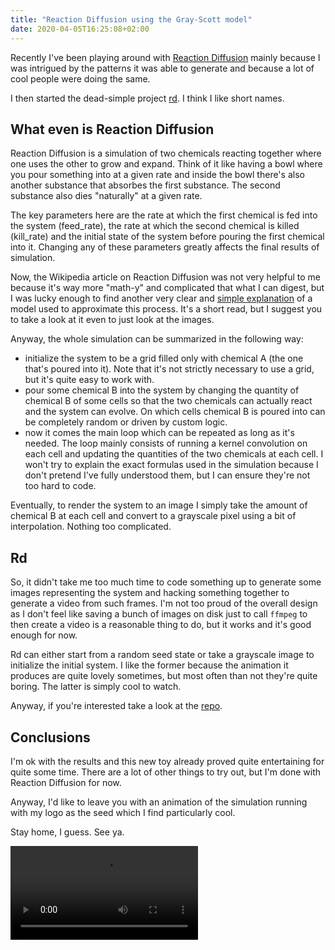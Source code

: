```yaml
---
title: "Reaction Diffusion using the Gray-Scott model"
date: 2020-04-05T16:25:08+02:00
---
```


Recently I've been playing around with [Reaction Diffusion][reaction-diffusion]
mainly because I was intrigued by the patterns it was able to generate and because
a lot of cool people were doing the same.

I then started the dead-simple project [rd][rd]. I think I like short names.


## What even is Reaction Diffusion

Reaction Diffusion is a simulation of two chemicals reacting together where one
uses the other to grow and expand. Think of it like having a bowl where you
pour something into at a given rate and inside the bowl there's also another
substance that absorbes the first substance. The second substance also dies
"naturally" at a given rate.

The key parameters here are the rate at which the first chemical is fed into
the system (feed\_rate), the rate at which the second chemical is killed
(kill\_rate) and the initial state of the system before pouring the first
chemical into it. Changing any of these parameters greatly affects the final
results of simulation.

Now, the Wikipedia article on Reaction Diffusion was not very helpful to me
because it's way more "math-y" and complicated that what I can digest, but I
was lucky enough to find another very clear and [simple
explanation][reaction-diffusion-tutorial] of a model used to approximate this
process. It's a short read, but I suggest you to take a look at it even to just
look at the images.

Anyway, the whole simulation can be summarized in the following way:

- initialize the system to be a grid filled only with chemical A (the one
  that's poured into it). Note that it's not strictly necessary to use a grid,
  but it's quite easy to work with.
- pour some chemical B into the system by changing the quantity of chemical B
  of some cells so that the two chemicals can actually react and the system can
  evolve. On which cells chemical B is poured into can be completely random or
  driven by custom logic.
- now it comes the main loop which can be repeated as long as it's needed. The
  loop mainly consists of running a kernel convolution on each cell and
  updating the quantities of the two chemicals at each cell. I won't try to
  explain the exact formulas used in the simulation because I don't pretend
  I've fully understood them, but I can ensure they're not too hard to code.

Eventually, to render the system to an image I simply take the amount of
chemical B at each cell and convert to a grayscale pixel using a bit of
interpolation. Nothing too complicated.


## Rd

So, it didn't take me too much time to code something up to generate some
images representing the system and hacking something together to generate a
video from such frames. I'm not too proud of the overall design as I don't feel
like saving a bunch of images on disk just to call `ffmpeg` to then create a
video is a reasonable thing to do, but it works and it's good enough for now.

Rd can either start from a random seed state or take a grayscale image to
initialize the initial system. I like the former because the animation it
produces are quite lovely sometimes, but most often than not they're quite
boring. The latter is simply cool to watch.

Anyway, if you're interested take a look at the [repo][rd].


## Conclusions

I'm ok with the results and this new toy already proved quite entertaining for
quite some time. There are a lot of other things to try out, but I'm done with
Reaction Diffusion for now.

Anyway, I'd like to leave you with an animation of the simulation running with
my logo as the seed which I find particularly cool.

Stay home, I guess. See ya.

<video class="video-centered" autoplay loop>
  <source src="rd.mp4" type="video/mp4">
  Your browser does not support the video tag.
</video>

[reaction-diffusion]: https://en.wikipedia.org/wiki/Reaction%E2%80%93diffusion_system
[rd]: https://github.com/d-dorazio/rd
[reaction-diffusion-tutorial]: https://www.karlsims.com/rd.html
